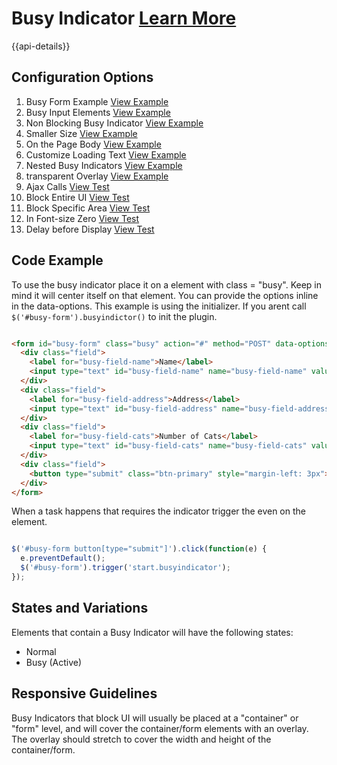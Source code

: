 
# Busy Indicator  [Learn More](#)

{{api-details}}

## Configuration Options

1. Busy Form Example [View Example]( /components/busyindicator/example-index)
2. Busy Input Elements [View Example]( /components/busyindicator/example-inputs)
3. Non Blocking Busy Indicator [View Example]( /components/busyindicator/example-non-blocking)
4. Smaller Size [View Example]( /components/busyindicator/example-small)
5. On the Page Body [View Example]( /components/busyindicator/example-body)
6. Customize Loading Text [View Example]( /components/busyindicator/example-custom-loading-text.html)
7. Nested Busy Indicators [View Example]( /components/busyindicator/example-nested.html)
8. transparent Overlay [View Example]( /components/busyindicator/example-transparent-overlay.html)
9. Ajax Calls [View Test]( /components/busyindicator/test-ajax-calls)
10. Block Entire UI [View Test]( /components/busyindicator/test-ajax-calls)
11. Block Specific Area [View Test]( /components/busyindicator/test-ajax-calls)
12. In Font-size Zero [View Test]( /components/busyindicator/test-contained-in-font-size-0)
13. Delay before Display [View Test]( /components/busyindicator/test-delayed-display.html)

## Code Example

To use the busy indicator place it on a element with class = "busy". Keep in mind it will center itself on that element.
You can provide the options inline in the data-options. This example is using the initializer. If you arent call `$('#busy-form').busyindictor()` to init the plugin.

```html

<form id="busy-form" class="busy" action="#" method="POST" data-options="{ 'displayDelay': 100, 'timeToComplete': 4000 }">
  <div class="field">
    <label for="busy-field-name">Name</label>
    <input type="text" id="busy-field-name" name="busy-field-name" value="" />
  </div>
  <div class="field">
    <label for="busy-field-address">Address</label>
    <input type="text" id="busy-field-address" name="busy-field-address" value="" />
  </div>
  <div class="field">
    <label for="busy-field-cats">Number of Cats</label>
    <input type="text" id="busy-field-cats" name="busy-field-cats" value="" />
  </div>
  <div class="field">
    <button type="submit" class="btn-primary" style="margin-left: 3px">Submit</button>
  </div>
</form>


```

When a task happens that requires the indicator trigger the even on the element.

```javascript

$('#busy-form button[type="submit"]').click(function(e) {
  e.preventDefault();
  $('#busy-form').trigger('start.busyindicator');
});


```

## States and Variations

Elements that contain a Busy Indicator will have the following states:

-   Normal
-   Busy (Active)

## Responsive Guidelines

Busy Indicators that block UI will usually be placed at a "container" or "form" level, and will cover the container/form elements with an overlay. The overlay should stretch to cover the width and height of the container/form.
